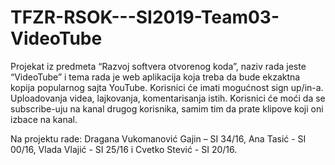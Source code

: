 # TFZR-RSOK---SI2019-Team03-VideoTube
Projekat iz predmeta “Razvoj softvera otvorenog koda”, naziv rada jeste “VideoTube” i tema rada je web aplikacija koja treba da bude ekzaktna kopija popularnog sajta YouTube. Korisnici će imati mogućnost sign up/in-a. Uploadovanja videa, lajkovanja, komentarisanja istih.
Korisnici će moći da se subscribe-uju na kanal drugog korisnika, samim tim da prate klipove koji oni izbace na kanal. 

Na projektu rade: Dragana Vukomanović Gajin – SI 34/16, Ana Tasić - SI 00/16, Vlada Vlajić - SI 25/16 i Cvetko Stević - SI 20/16.
